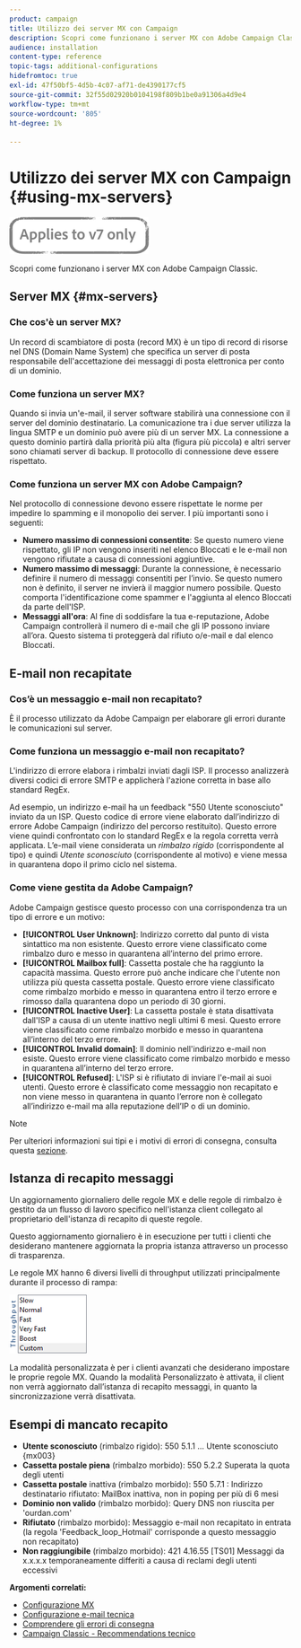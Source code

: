 ```yaml
---
product: campaign
title: Utilizzo dei server MX con Campaign
description: Scopri come funzionano i server MX con Adobe Campaign Classic.
audience: installation
content-type: reference
topic-tags: additional-configurations
hidefromtoc: true
exl-id: 47f50bf5-4d5b-4c07-af71-de4390177cf5
source-git-commit: 32f55d02920b0104198f809b1be0a91306a4d9e4
workflow-type: tm+mt
source-wordcount: '805'
ht-degree: 1%

---
```


# Utilizzo dei server MX con Campaign {#using-mx-servers}

![](../../assets/v7-only.svg)

Scopri come funzionano i server MX con Adobe Campaign Classic.

## Server MX {#mx-servers}

### Che cos&#39;è un server MX?

Un record di scambiatore di posta (record MX) è un tipo di record di risorse nel DNS (Domain Name System) che specifica un server di posta responsabile dell&#39;accettazione dei messaggi di posta elettronica per conto di un dominio.

### Come funziona un server MX?

Quando si invia un&#39;e-mail, il server software stabilirà una connessione con il server del dominio destinatario. La comunicazione tra i due server utilizza la lingua SMTP e un dominio può avere più di un server MX. La connessione a questo dominio partirà dalla priorità più alta (figura più piccola) e altri server sono chiamati server di backup. Il protocollo di connessione deve essere rispettato.

### Come funziona un server MX con Adobe Campaign?

Nel protocollo di connessione devono essere rispettate le norme per impedire lo spamming e il monopolio dei server. I più importanti sono i seguenti:

* **Numero massimo di connessioni consentite**: Se questo numero viene rispettato, gli IP non vengono inseriti nel elenco Bloccati e le e-mail non vengono rifiutate a causa di connessioni aggiuntive.
* **Numero massimo di messaggi**: Durante la connessione, è necessario definire il numero di messaggi consentiti per l’invio. Se questo numero non è definito, il server ne invierà il maggior numero possibile. Questo comporta l&#39;identificazione come spammer e l&#39;aggiunta al elenco Bloccati da parte dell&#39;ISP.
* **Messaggi all&#39;ora**: Al fine di soddisfare la tua e-reputazione, Adobe Campaign controllerà il numero di e-mail che gli IP possono inviare all’ora. Questo sistema ti proteggerà dal rifiuto o/e-mail e dal elenco Bloccati.

## E-mail non recapitate

### Cos’è un messaggio e-mail non recapitato?

È il processo utilizzato da Adobe Campaign per elaborare gli errori durante le comunicazioni sul server.

### Come funziona un messaggio e-mail non recapitato?

L&#39;indirizzo di errore elabora i rimbalzi inviati dagli ISP. Il processo analizzerà diversi codici di errore SMTP e applicherà l&#39;azione corretta in base allo standard RegEx.

Ad esempio, un indirizzo e-mail ha un feedback &quot;550 Utente sconosciuto&quot; inviato da un ISP. Questo codice di errore viene elaborato dall’indirizzo di errore Adobe Campaign (indirizzo del percorso restituito). Questo errore viene quindi confrontato con lo standard RegEx e la regola corretta verrà applicata. L’e-mail viene considerata un *rimbalzo rigido* (corrispondente al tipo) e quindi *Utente sconosciuto* (corrispondente al motivo) e viene messa in quarantena dopo il primo ciclo nel sistema.

### Come viene gestita da Adobe Campaign?

Adobe Campaign gestisce questo processo con una corrispondenza tra un tipo di errore e un motivo:

* **[!UICONTROL User Unknown]**: Indirizzo corretto dal punto di vista sintattico ma non esistente. Questo errore viene classificato come rimbalzo duro e messo in quarantena all’interno del primo errore.
* **[!UICONTROL Mailbox full]**: Cassetta postale che ha raggiunto la capacità massima. Questo errore può anche indicare che l&#39;utente non utilizza più questa cassetta postale. Questo errore viene classificato come rimbalzo morbido e messo in quarantena entro il terzo errore e rimosso dalla quarantena dopo un periodo di 30 giorni.
* **[!UICONTROL Inactive User]**: La cassetta postale è stata disattivata dall&#39;ISP a causa di un utente inattivo negli ultimi 6 mesi. Questo errore viene classificato come rimbalzo morbido e messo in quarantena all’interno del terzo errore.
* **[!UICONTROL Invalid domain]**: Il dominio nell&#39;indirizzo e-mail non esiste. Questo errore viene classificato come rimbalzo morbido e messo in quarantena all’interno del terzo errore.
* **[!UICONTROL Refused]**: L&#39;ISP si è rifiutato di inviare l&#39;e-mail ai suoi utenti. Questo errore è classificato come messaggio non recapitato e non viene messo in quarantena in quanto l’errore non è collegato all’indirizzo e-mail ma alla reputazione dell’IP o di un dominio.

>[!NOTE]
>
>Per ulteriori informazioni sui tipi e i motivi di errori di consegna, consulta questa [sezione](../../delivery/using/understanding-delivery-failures.md#delivery-failure-types-and-reasons).

## Istanza di recapito messaggi

Un aggiornamento giornaliero delle regole MX e delle regole di rimbalzo è gestito da un flusso di lavoro specifico nell&#39;istanza client collegato al proprietario dell&#39;istanza di recapito di queste regole.

Questo aggiornamento giornaliero è in esecuzione per tutti i clienti che desiderano mantenere aggiornata la propria istanza attraverso un processo di trasparenza.

Le regole MX hanno 6 diversi livelli di throughput utilizzati principalmente durante il processo di rampa:

![](assets/mx-rules-throughput.png)

La modalità personalizzata è per i clienti avanzati che desiderano impostare le proprie regole MX. Quando la modalità Personalizzato è attivata, il client non verrà aggiornato dall’istanza di recapito messaggi, in quanto la sincronizzazione verrà disattivata.

## Esempi di mancato recapito

* **Utente sconosciuto**  (rimbalzo rigido): 550 5.1.1 ... Utente sconosciuto {mx003}
* **Cassetta postale piena**  (rimbalzo morbido): 550 5.2.2 Superata la quota degli utenti
* **Cassetta postale**  inattiva (rimbalzo morbido): 550 5.7.1 : Indirizzo destinatario rifiutato: MailBox inattiva, non in poping per più di 6 mesi
* **Dominio non valido**  (rimbalzo morbido): Query DNS non riuscita per &#39;ourdan.com&#39;
* **Rifiutato**  (rimbalzo morbido): Messaggio e-mail non recapitato in entrata (la regola &#39;Feedback_loop_Hotmail&#39; corrisponde a questo messaggio non recapitato)
* **Non raggiungibile**  (rimbalzo morbido): 421 4.16.55  [TS01] Messaggi da x.x.x.x temporaneamente differiti a causa di reclami degli utenti eccessivi

**Argomenti correlati:**
* [Configurazione MX](../../installation/using/email-deliverability.md#mx-configuration)
* [Configurazione e-mail tecnica](../../installation/using/email-deliverability.md)
* [Comprendere gli errori di consegna](../../delivery/using/understanding-delivery-failures.md)
* [Campaign Classic - Recommendations tecnico](https://experienceleague.adobe.com/docs/deliverability-learn/deliverability-best-practice-guide/additional-resources/campaign/acc-technical-recommendations.html)
